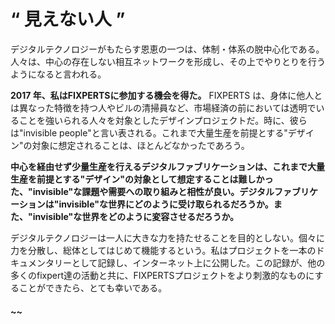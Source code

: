 # “ 見えない人 ”  

デジタルテクノロジーがもたらす恩恵の一つは、体制・体系の脱中心化である。人々は、中心の存在しない相互ネットワークを形成し、その上でやりとりを行うようになると言われる。

**2017 年、私はFIXPERTSに参加する機会を得た。**
FIXPERTS は、身体に他人とは異なった特徴を持つ人やビルの清掃員など、市場経済の前においては透明でいることを強いられる人々を対象としたデザインプロジェクトだ。時に、彼らは"invisible people"と言い表される。これまで大量生産を前提とする"デザイン"の対象に想定されることは、ほとんどなかったであろう。

**中心を経由せず少量生産を行えるデジタルファブリケーションは、これまで大量生産を前提とする"デザイン"の対象として想定することは難しかった、"invisible"な課題や需要への取り組みと相性が良い。デジタルファブリケーションは"invisible"な世界にどのように受け取られるだろうか。また、"invisible"な世界をどのように変容させるだろうか。**  

デジタルテクノロジーは一人に大きな力を持たせることを目的としない。個々に力を分散し、総体としてはじめて機能するという。私はプロジェクトを一本のドキュメンタリーとして記録し、インターネット上に公開した。この記録が、他の多くのfixpert達の活動と共に、FIXPERTSプロジェクトをより刺激的なものにすることができたら、とても幸いである。

#### ~~